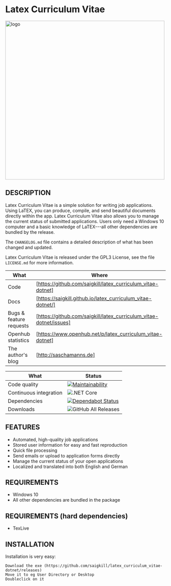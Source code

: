# Latex Curriculum Vitae

<img src="https://raw.githubusercontent.com/saigkill/latex_curriculum_vitae-dotnet/master/latex_curriculum_vitae/Assets/images/default.png" align="center" alt="logo" width="500"/>

## DESCRIPTION

Latex Curriculum Vitae is a simple solution for writing job applications. Using LaTEX, you can produce, compile, and send beautiful documents directly within the app. Latex Curriculum Vitae also allows you to manage the current status of submitted applications. Users only need a Windows 10 computer and a basic knowledge of LaTEX---all other dependencies are bundled by the release.

The `CHANGELOG.md` file contains a detailed description of what has been changed and updated.

Latex Curriculum Vitae is released under the GPL3 License, see the file `LICENSE.md` for more information.

|What|Where|
|-----|-------------------------------------------------------------------------------------|
|Code  | [https://github.com/saigkill/latex_curriculum_vitae-dotnet] |
|Docs | [https://saigkill.github.io/latex_curriculum_vitae-dotnet/] |
|Bugs & feature requests  | [https://github.com/saigkill/latex_curriculum_vitae-dotnet/issues] |
|Openhub statistics | [https://www.openhub.net/p/latex_curriculum_vitae-dotnet] |
|The author's blog | [http://saschamanns.de] |

| What | Status |
|-------------------------|----------------------------------------------------------------------------------------------------------------------------------------------------------------------------|
|Code quality | [![Maintainability](https://api.codeclimate.com/v1/badges/976914ee0f04dbd277c2/maintainability)](https://codeclimate.com/github/saigkill/latex_curriculum_vitae-dotnet/maintainability) |
|Continuous integration | ![.NET Core](https://github.com/saigkill/latex_curriculum_vitae-dotnet/workflows/.NET%20Core/badge.svg) |
|Dependencies|[![Dependabot Status](https://api.dependabot.com/badges/status?host=github&repo=saigkill/latex_curriculum_vitae-dotnet)](https://dependabot.com) |
|Downloads|![GitHub All Releases](https://img.shields.io/github/downloads/saigkill/latex_curriculum_vitae-dotnet/total)|

## FEATURES

* Automated, high-quality job applications
* Stored user information for easy and fast reproduction
* Quick file processing
* Send emails or upload to application forms directly
* Manage the current status of your open applications
* Localized and translated into both English and German

## REQUIREMENTS

* Windows 10
* All other dependencies are bundled in the package

## REQUIREMENTS (hard dependencies)

* TexLive

## INSTALLATION

Installation is very easy:

    Download the exe (https://github.com/saigkill/latex_curriculum_vitae-dotnet/releases)
    Move it to eg User Directory or Desktop
    Doubleclick on it